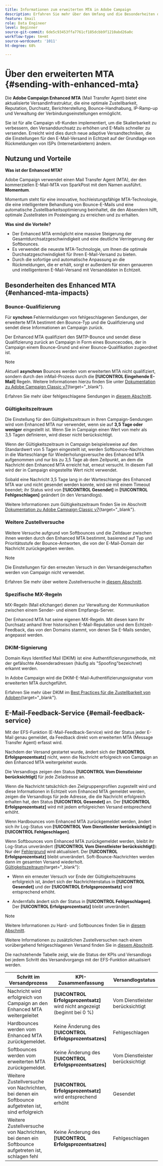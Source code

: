 ```yaml
---
title: Informationen zum erweiterten MTA in Adobe Campaign
description: Erfahren Sie mehr über den Umfang und die Besonderheiten des E-Mail-Versands mit dem Enhanced MTA in Adobe Campaign
feature: Email
role: Data Engineer
level: Beginner
source-git-commit: 6de5c93453ffa7761cf185dcbb9f1210abd26a0c
workflow-type: tm+mt
source-wordcount: '1011'
ht-degree: 68%

---
```


# Über den erweiterten MTA {#sending-with-enhanced-mta}

Die **Adobe Campaign Enhanced MTA** (Mail Transfer Agent) bietet eine aktualisierte Versandinfrastruktur, die eine optimale Zustellbarkeit, Reputation, Durchsatz, Berichterstellung, Bounce-Handhabung, IP-Ramp-up und Verwaltung der Verbindungseinstellungen ermöglicht.

Sie ist für alle Campaign v8-Kunden implementiert, um die Skalierbarkeit zu verbessern, den Versanddurchsatz zu erhöhen und E-Mails schneller zu versenden. Erreicht wird dies durch neue adaptive Versandtechniken, die die Einstellungen für den E-Mail-Versand in Echtzeit auf der Grundlage von Rückmeldungen von ISPs (Internetanbietern) ändern.

## Nutzung und Vorteile

**Was ist der Enhanced MTA?**

Adobe Campaign verwendet einen Mail Transfer Agent (MTA), der den kommerziellen E-Mail-MTA von SparkPost mit dem Namen ausführt. **Momentum**.

Momentum steht für eine innovative, hochleistungsfähige MTA-Technologie, die eine intelligentere Behandlung von Bounce-E-Mails und eine automatische Zustellbarkeitsoptimierung beinhaltet, die den Absendern hilft, optimale Zustellraten im Posteingang zu erreichen und zu erhalten.

**Was sind die Vorteile?**

* Der Enhanced MTA ermöglicht eine massive Steigerung der Gesamtdurchsatzgeschwindigkeit und eine deutliche Verringerung der Softbounces.
* Es verwendet die neueste MTA-Technologie, um Ihnen die optimale Durchsatzgeschwindigkeit für Ihren E-Mail-Versand zu bieten.
* Durch die sofortige und automatische Anpassung an die Rückmeldungen, die er erhält, sorgt er außerdem für einen genaueren und intelligenteren E-Mail-Versand mit Versanddaten in Echtzeit.

## Besonderheiten des Enhanced MTA {#enhanced-mta-impacts}

### Bounce-Qualifizierung

Für **synchron** Fehlermeldungen von fehlgeschlagenen Sendungen, der erweiterte MTA bestimmt den Bounce-Typ und die Qualifizierung und sendet diese Informationen an Campaign zurück.

Der Enhanced MTA qualifiziert den SMTP-Bounce und sendet diese Qualifizierung zurück an Campaign in Form eines Bouncecodes, der in Campaign einem Bounce-Grund und einer Bounce-Qualifikation zugeordnet ist.

>[!NOTE]
>
>Aktuell **asynchron** Bounces werden vom erweiterten MTA nicht qualifiziert, sondern durch den inMail-Prozess durch die **[!UICONTROL Eingehende E-Mail]** Regeln. Weitere Informationen hierzu finden Sie unter [Dokumentation zu Adobe Campaign Classic v7](https://experienceleague.adobe.com/docs/campaign-classic/using/sending-messages/monitoring-deliveries/understanding-delivery-failures.html#bounce-mail-qualification){target=&quot;_blank&quot;}. <!--Refer to [bounce mail qualification](delivery-failures.md#bounce-mail-qualification)-->

Erfahren Sie mehr über fehlgeschlagene Sendungen in [diesem Abschnitt](delivery-failures.md).

### Gültigkeitszeitraum

Die Einstellung für den Gültigkeitszeitraum in Ihren Campaign-Sendungen wird vom Enhanced MTA nur verwendet, wenn sie auf **3,5 Tage oder weniger** eingestellt ist. Wenn Sie in Campaign einen Wert von mehr als 3,5 Tagen definieren, wird dieser nicht berücksichtigt.

Wenn der Gültigkeitszeitraum in Campaign beispielsweise auf den Standardwert von 5 Tagen eingestellt ist, werden Softbounce-Nachrichten in die Warteschlange für Wiederholungsversuche des Enhanced MTA aufgenommen und nur bis zu 3,5 Tage ab dem Zeitpunkt, an dem die Nachricht den Enhanced MTA erreicht hat, erneut versucht. In diesem Fall wird der in Campaign eingestellte Wert nicht verwendet.

Sobald eine Nachricht 3,5 Tage lang in der Warteschlange des Enhanced MTA war und nicht gesendet werden konnte, wird sie mit einem Timeout beendet; ihr Status wird von **[!UICONTROL Gesendet]** in **[!UICONTROL Fehlgeschlagen]** geändert (in den Versandlogs).

Weitere Informationen zum Gültigkeitszeitraum finden Sie im Abschnitt [Dokumentation zu Adobe Campaign Classic v7](https://experienceleague.adobe.com/docs/campaign-classic/using/sending-messages/key-steps-when-creating-a-delivery/steps-sending-the-delivery.html#defining-validity-period){target=&quot;_blank&quot;}.

### Weitere Zustellversuche

Weitere Versuche aufgrund von Softbounces und die Zeitdauer zwischen ihnen werden durch den Enhanced MTA bestimmt, basierend auf Typ und Prioritätsstufe der Bounce-Antworten, die von der E-Mail-Domain der Nachricht zurückgegeben werden.

>[!NOTE]
>
>Die Einstellungen für den erneuten Versuch in den Versandeigenschaften werden von Campaign nicht verwendet.

Erfahren Sie mehr über weitere Zustellversuche in [diesem Abschnitt](delivery-failures.md#retries).

### Spezifische MX-Regeln

MX-Regeln (Mail eXchanger) dienen zur Verwaltung der Kommunikation zwischen einem Sender- und einem Empfangs-Server.

Der Enhanced MTA hat seine eigenen MX-Regeln. Mit diesen kann Ihr Durchsatz anhand Ihrer historischen E-Mail-Reputation und dem Echtzeit-Feedback, das von den Domains stammt, von denen Sie E-Mails senden, angepasst werden.

### DKIM-Signierung

Domain Keys Identified Mail (DKIM) ist eine Authentifizierungsmethode, mit der gefälschte Absenderadressen (häufig als &quot;Spoofing&quot;bezeichnet) erkannt werden.

In Adobe Campaign wird die DKIM-E-Mail-Authentifizierungssignatur vom erweiterten MTA durchgeführt.

Erfahren Sie mehr über DKIM im [Best Practices für die Zustellbarkeit von Adoben](https://experienceleague.adobe.com/docs/deliverability-learn/deliverability-best-practice-guide/transition-process/infrastructure.html?lang=de#authentication){target=&quot;_blank&quot;}.

## E-Mail-Feedback-Service {#email-feedback-service}

Mit der EFS-Funktion (E-Mail-Feedback-Service) wird der Status jeder E-Mail genau gemeldet, da Feedback direkt vom erweiterten MTA (Message Transfer Agent) erfasst wird.

Nachdem der Versand gestartet wurde, ändert sich der **[!UICONTROL Erfolgsprozentsatz]** nicht, wenn die Nachricht erfolgreich von Campaign an den Enhanced MTA weitergeleitet wurde.

Die Versandlogs zeigen den Status **[!UICONTROL Vom Dienstleister berücksichtigt]** für jede Zieladresse an.

Wenn die Nachricht tatsächlich den Zielgruppenprofilen zugestellt wird und diese Informationen in Echtzeit vom Enhanced MTA gemeldet werden, zeigen die Versandlogs für jede Adresse, die die Nachricht erfolgreich erhalten hat, den Status **[!UICONTROL Gesendet]** an. Der **[!UICONTROL Erfolgsprozentsatz]** wird mit jedem erfolgreichen Versand entsprechend erhöht.

Wenn Hardbounces vom Enhanced MTA zurückgemeldet werden, ändert sich ihr Log-Status von **[!UICONTROL Vom Dienstleister berücksichtigt]** in **[!UICONTROL Fehlgeschlagen]**<!-- and the **[!UICONTROL Bounces + errors]** percentage is increased accordingly-->.

Wenn Softbounces vom Enhanced MTA zurückgemeldet werden, bleibt ihr Log-Status unverändert (**[!UICONTROL Vom Dienstleister berücksichtigt]**): Nur der [Fehlergrund](delivery-failures.md#delivery-failure-reasons) wird aktualisiert<!-- and the **[!UICONTROL Bounces + errors]** percentage is increased accordingly-->. Der **[!UICONTROL Erfolgsprozentsatz]** bleibt unverändert. Soft-Bounce-Nachrichten werden dann im gesamten Versand wiederholt. [Gültigkeitszeitraum](https://experienceleague.adobe.com/docs/campaign-classic/using/sending-messages/key-steps-when-creating-a-delivery/steps-sending-the-delivery.html#defining-validity-period){target=&quot;_blank&quot;}:

* Wenn ein erneuter Versuch vor Ende der Gültigkeitszeitraums erfolgreich ist, ändert sich der Nachrichtenstatus in **[!UICONTROL Gesendet]** und der **[!UICONTROL Erfolgsprozentsatz]** wird entsprechend erhöht.

* Andernfalls ändert sich der Status in **[!UICONTROL Fehlgeschlagen]**. Der **[!UICONTROL Erfolgsprozentsatz]** <!--and **[!UICONTROL Bounces + errors]** -->bleibt unverändert.

>[!NOTE]
>
>Weitere Informationen zu Hard- und Softbounces finden Sie in [diesem Abschnitt](delivery-failures.md#delivery-failure-reasons).
>
>Weitere Informationen zu zusätzlichen Zustellversuchen nach einem vorübergehend fehlgeschlagenen Versand finden Sie in [diesem Abschnitt](delivery-failures.md#retries).

Die nachstehende Tabelle zeigt, wie die Status der KPIs und Versandlogs bei jedem Schritt des Versandvorgangs mit der EFS-Funktion aktualisiert werden.

| Schritt im Versandprozess | KPI-Zusammenfassung | Versandlogstatus |
|--- |--- |--- |
| Nachricht wird erfolgreich von Campaign an den Enhanced MTA weitergeleitet | **[!UICONTROL Erfolgsprozentsatz]** wird nicht angezeigt (beginnt bei 0 %) | Vom Dienstleister berücksichtigt |
| Hardbounces werden vom Enhanced MTA zurückgemeldet. | Keine Änderung des **[!UICONTROL Erfolgsprozentsatzes]** | Fehlgeschlagen |
| Softbounces werden vom erweiterten MTA zurückgemeldet. | Keine Änderung des **[!UICONTROL Erfolgsprozentsatzes]** | Vom Dienstleister berücksichtigt |
| Weitere Zustellversuche von Nachrichten, bei denen ein Softbounce aufgetreten ist, sind erfolgreich | **[!UICONTROL Erfolgsprozentsatz]** wird entsprechend erhöht | Gesendet |
| Weitere Zustellversuche von Nachrichten, bei denen ein Softbounce aufgetreten ist, schlagen fehl | Keine Änderung des **[!UICONTROL Erfolgsprozentsatzes]** | Fehlgeschlagen |

